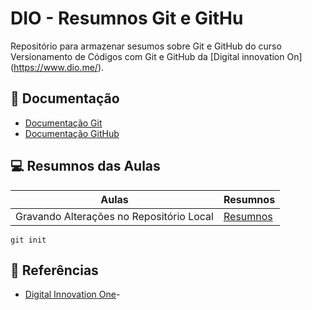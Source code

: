 
# DIO - Resumnos Git e GitHu

Repositório para armazenar sesumos sobre Git e GitHub do curso Versionamento de Códigos com Git e GitHub da [Digital innovation On] (https://www.dio.me/).

##    📕 Documentação
- [Documentação Git](https://git-scm.com/doc)
- [Documentação GitHub](https://docs.github.com/)

## 💻 Resumnos das Aulas

| Aulas | Resumnos |
|-------|----------|
| Gravando Alterações no Repositório Local | [Resumnos]() |

```
git init
```

## 🔎 Referências
- [Digital Innovation One]()-
